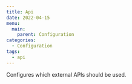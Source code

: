 ```yaml
---
title: Api
date: 2022-04-15
menu:
  main:
    parent: Configuration
categories:
  - Configuration
tags:
  - api
---
```


Configures which external APIs should be used.
